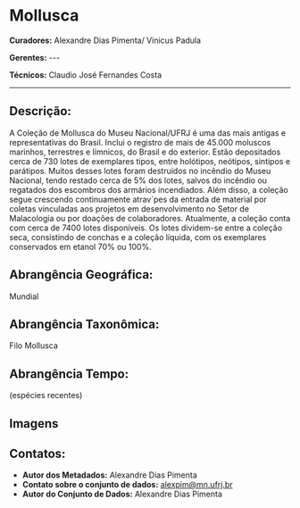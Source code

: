 # Mollusca

**Curadores:** Alexandre Dias Pimenta/ Vinicus Padula

**Gerentes:** ---

**Técnicos:** Claudio José Fernandes Costa

---

## Descrição:

A Coleção de Mollusca do Museu Nacional/UFRJ é uma das mais antigas e representativas do Brasil. Inclui o registro de mais de 45.000 moluscos marinhos, terrestres e límnicos, do Brasil e do exterior. Estão depositados cerca de 730 lotes de exemplares tipos, entre holótipos, neótipos, sintipos e parátipos.
Muitos desses lotes foram destruídos no incêndio do Museu Nacional, tendo restado cerca de 5% dos lotes, salvos do incêndio ou regatados dos escombros dos armários incendiados. Além disso, a coleção segue crescendo continuamente atrav´pes da entrada de material por coletas vinculadas aos projetos em desenvolvimento no Setor de Malacologia ou por doações de colaboradores.
Atualmente, a coleção conta com cerca de 7400 lotes disponíveis. Os lotes dividem-se entre a coleção seca, consistindo de conchas e a coleção líquida, com os exemplares conservados em etanol 70% ou 100%. 

## Abrangência Geográfica: 
Mundial

## Abrangência Taxonômica: 
Filo Mollusca

## Abrangência Tempo: 
(espécies recentes)

## Imagens

## Contatos:

* **Autor dos Metadados:** Alexandre Dias Pimenta
* **Contato sobre o conjunto de dados:** alexpim@mn.ufrj.br
* **Autor do Conjunto de Dados:** Alexandre Dias Pimenta
